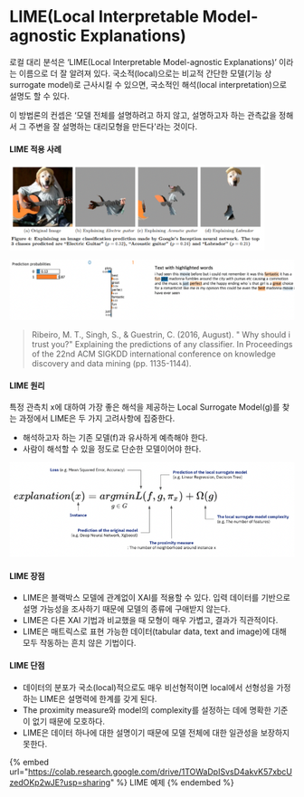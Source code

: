 # LIME(Local Interpretable Model-agnostic Explanations)

로컬 대리 분석은 ‘LIME(Local Interpretable Model-agnostic Explanations)’ 이라는 이름으로 더 잘 알려져 있다. 국소적(local)으로는 비교적 간단한 모델(기능 상 surrogate model)로 근사시킬 수 있으면, 국소적인 해석(local interpretation)으로 설명도 할 수 있다.&#x20;

이 방법론의 컨셉은 ‘모델 전체를 설명하려고 하지 않고, 설명하고자 하는 관측값을 정해서 그 주변을 잘 설명하는 대리모형을 만든다'라는 것이다.&#x20;

#### LIME 적용 사례 &#x20;

![LIME이 적용된 이미지](../.gitbook/assets/LIME-image.png)

![LIME이 적용된 텍스트 (https://medium.com/just-another-data-scientist/explain-sentiment-prediction-with-lime-f90ae83da2da)](../.gitbook/assets/LIME-text.png)

> Ribeiro, M. T., Singh, S., & Guestrin, C. (2016, August). " Why should i trust you?" Explaining the predictions of any classifier. In Proceedings of the 22nd ACM SIGKDD international conference on knowledge discovery and data mining (pp. 1135-1144).

#### LIME 원리&#x20;

특정 관측치 x에 대하여 가장 좋은 해석을 제공하는 Local Surrogate Model(g)를 찾는 과정에서 LIME은 두 가지 고려사항에 집중한다.  &#x20;

* 해석하고자 하는 기존 모델(f)과 유사하게 예측해야 한다.
* 사람이 해석할 수 있을 정도로 단순한 모델이어야 한다.

![](../.gitbook/assets/LIME-function.png)

#### LIME 장점

* LIME은 블랙박스 모델에 관계없이 XAI를 적용할 수 있다. 입력 데이터를 기반으로 설명 가능성을 조사하기 때문에 모델의 종류에 구애받지 않는다.&#x20;
* LIME은 다른 XAI 기법과 비교했을 때 모형이 매우 가볍고, 결과가 직관적이다.&#x20;
* LIME은 매트릭스로 표현 가능한 데이터(tabular data, text and image)에 대해 모두 작동하는 흔치 않은 기법이다.

#### LIME 단점

* 데이터의 분포가 국소(local)적으로도 매우 비선형적이면 local에서 선형성을 가정하는 LIME은 설명력에 한계를 갖게 된다.&#x20;
* The proximity measure와 model의 complexity를 설정하는 데에 명확한 기준이 없기 때문에 모호하다.&#x20;
* LIME은 데이터 하나에 대한 설명이기 때문에 모델 전체에 대한 일관성을 보장하지 못한다.

{% embed url="https://colab.research.google.com/drive/1TOWaDpISvsD4akvK57xbcUzedOKp2wJE?usp=sharing" %}
LIME 예제
{% endembed %}
